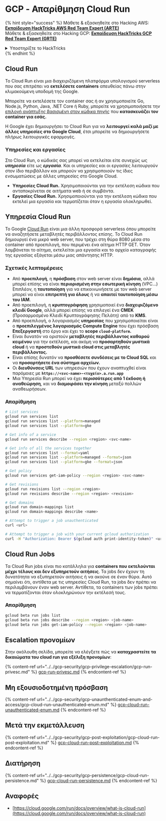 # GCP - Απαρίθμηση Cloud Run

{% hint style="success" %}
Μάθετε & εξασκηθείτε στο Hacking AWS:<img src="/.gitbook/assets/image.png" alt="" data-size="line">[**Εκπαίδευση HackTricks AWS Red Team Expert (ARTE)**](https://training.hacktricks.xyz/courses/arte)<img src="/.gitbook/assets/image.png" alt="" data-size="line">\
Μάθετε & εξασκηθείτε στο Hacking GCP: <img src="/.gitbook/assets/image (2).png" alt="" data-size="line">[**Εκπαίδευση HackTricks GCP Red Team Expert (GRTE)**<img src="/.gitbook/assets/image (2).png" alt="" data-size="line">](https://training.hacktricks.xyz/courses/grte)

<details>

<summary>Υποστηρίξτε το HackTricks</summary>

* Ελέγξτε τα [**σχέδια συνδρομής**](https://github.com/sponsors/carlospolop)!
* **Εγγραφείτε** 💬 [**στην ομάδα Discord**](https://discord.gg/hRep4RUj7f) ή στην [**ομάδα telegram**](https://t.me/peass) ή **ακολουθήστε** μας στο **Twitter** 🐦 [**@hacktricks\_live**](https://twitter.com/hacktricks\_live)**.**
* **Μοιραστείτε κόλπα χάκερ κάνοντας υποβολή PRs** στα αποθετήρια [**HackTricks**](https://github.com/carlospolop/hacktricks) και [**HackTricks Cloud**](https://github.com/carlospolop/hacktricks-cloud).

</details>
{% endhint %}

## Cloud Run <a href="#reviewing-cloud-run-configurations" id="reviewing-cloud-run-configurations"></a>

Το Cloud Run είναι μια διαχειριζόμενη πλατφόρμα υπολογισμού serverless που σας επιτρέπει να **εκτελέσετε containers** απευθείας πάνω στην κλιμακούμενη υποδομή της Google.

Μπορείτε να εκτελέσετε τον container σας ή αν χρησιμοποιείτε Go, Node.js, Python, Java, .NET Core ή Ruby, μπορείτε να χρησιμοποιήσετε την [επιλογή ανάπτυξης βασισμένη στον κώδικα πηγής](https://cloud.google.com/run/docs/deploying-source-code) που **κατασκευάζει τον container για εσάς.**

Η Google έχει δημιουργήσει το Cloud Run για να **λειτουργεί καλά μαζί με άλλες υπηρεσίες στο Google Cloud**, έτσι μπορείτε να δημιουργήσετε πλήρως λειτουργικές εφαρμογές.

### Υπηρεσίες και εργασίες <a href="#services-and-jobs" id="services-and-jobs"></a>

Στο Cloud Run, ο κώδικάς σας μπορεί να εκτελείται είτε συνεχώς ως _**υπηρεσία**_ είτε ως _**εργασία**_. Και οι υπηρεσίες και οι εργασίες λειτουργούν στον ίδιο περιβάλλον και μπορούν να χρησιμοποιούν τις ίδιες ενσωματώσεις με άλλες υπηρεσίες στο Google Cloud.

* **Υπηρεσίες Cloud Run.** Χρησιμοποιούνται για την εκτέλεση κώδικα που ανταποκρίνεται σε αιτήματα web ή σε συμβάντα.
* **Εργασίες Cloud Run.** Χρησιμοποιούνται για την εκτέλεση κώδικα που εκτελεί μια εργασία και τερματίζεται όταν η εργασία ολοκληρωθεί.

## Υπηρεσία Cloud Run

Το Google [Cloud Run](https://cloud.google.com/run) είναι μια άλλη προσφορά serverless όπου μπορείτε να αναζητήσετε μεταβλητές περιβάλλοντος επίσης. Το Cloud Run δημιουργεί ένα μικρό web server, που τρέχει στη θύρα 8080 μέσα στο container από προεπιλογή, που περιμένει ένα αίτημα HTTP GET. Όταν λαμβάνεται το αίτημα, εκτελείται μια εργασία και το αρχείο καταγραφής της εργασίας εξάγεται μέσω μιας απάντησης HTTP.

### Σχετικές λεπτομέρειες

* Από **προεπιλογή**, η **πρόσβαση** στον web server είναι **δημόσια**, αλλά μπορεί επίσης να είναι **περιορισμένη στην εσωτερική κίνηση** (VPC...)\
Επιπλέον, η **ταυτοποίηση** για να επικοινωνήσετε με τον web server μπορεί να είναι **επιτρεπτή για όλους** ή να **απαιτεί ταυτοποίηση μέσω του IAM**.
* Από προεπιλογή, η **κρυπτογράφηση** χρησιμοποιεί ένα **διαχειριζόμενο κλειδί Google**, αλλά μπορεί επίσης να επιλεγεί ένα **CMEK** (Προσαρμοσμένο Κλειδί Κρυπτογράφησης Πελάτη) από το **KMS**.
* Από προεπιλογή, ο λογαριασμός **υπηρεσίας** που χρησιμοποιείται είναι ο **προεπιλεγμένος λογαριασμός Compute Engine** που έχει πρόσβαση **Επεξεργαστή** στο έργο και έχει το **scope `cloud-platform`.**
* Είναι δυνατόν να οριστούν **μεταβλητές περιβάλλοντος καθαρού κειμένου** για την εκτέλεση, και ακόμη να **προσαρτηθούν μυστικά cloud** ή να **προστεθούν μυστικά cloud στις μεταβλητές περιβάλλοντος.**
* Είναι επίσης δυνατόν να **προσθέσετε συνδέσεις με το Cloud SQL** και να **προσαρτήσετε ένα σύστημα αρχείων.**
* Οι **διευθύνσεις URL** των υπηρεσιών που έχουν αναπτυχθεί είναι παρόμοιες με **`https://<svc-name>-<τυχαίο>.a.run.app`**
* Μια Υπηρεσία Run μπορεί να έχει **περισσότερες από 1 έκδοση ή αναθεώρηση**, και να **διαμοιράσει την κίνηση** μεταξύ πολλών αναθεωρήσεων.

### Απαρίθμηση
```bash
# List services
gcloud run services list
gcloud run services list --platform=managed
gcloud run services list --platform=gke

# Get info of a service
gcloud run services describe --region <region> <svc-name>

# Get info of all the services together
gcloud run services list --format=yaml
gcloud run services list --platform=managed --format=json
gcloud run services list --platform=gke --format=json

# Get policy
gcloud run services get-iam-policy --region <region> <svc-name>

# Get revisions
gcloud run revisions list --region <region>
gcloud run revisions describe --region <region> <revision>

# Get domains
gcloud run domain-mappings list
gcloud run domain-mappings describe <name>

# Attempt to trigger a job unauthenticated
curl <url>

# Attempt to trigger a job with your current gcloud authorization
curl -H "Authorization: Bearer $(gcloud auth print-identity-token)" <url>
```
## Cloud Run Jobs

Τα Cloud Run jobs είναι πιο κατάλληλα για **containers που εκτελούνται μέχρι τέλους και δεν εξυπηρετούν αιτήσεις**. Τα jobs δεν έχουν τη δυνατότητα να εξυπηρετούν αιτήσεις ή να ακούνε σε έναν θύρα. Αυτό σημαίνει ότι, αντίθετα με τις υπηρεσίες Cloud Run, τα jobs δεν πρέπει να περιλαμβάνουν έναν web server. Αντίθετα, τα containers των jobs πρέπει να τερματίζονται όταν ολοκληρώνουν την εκτέλεσή τους.

### Απαρίθμηση
```bash
gcloud beta run jobs list
gcloud beta run jobs describe --region <region> <job-name>
gcloud beta run jobs get-iam-policy --region <region> <job-name>
```
## Εscalation προνομίων

Στην ακόλουθη σελίδα, μπορείτε να ελέγξετε πώς να **καταχραστείτε τα δικαιώματα του cloud run για εξέλιξη προνομίων**:

{% content-ref url="../../gcp-security/gcp-privilege-escalation/gcp-run-privesc.md" %}
[gcp-run-privesc.md](../../gcp-security/gcp-privilege-escalation/gcp-run-privesc.md)
{% endcontent-ref %}

## Μη εξουσιοδοτημένη πρόσβαση

{% content-ref url="../../gcp-security/gcp-unaunthenticated-enum-and-access/gcp-cloud-run-unauthenticated-enum.md" %}
[gcp-cloud-run-unauthenticated-enum.md](../../gcp-security/gcp-unaunthenticated-enum-and-access/gcp-cloud-run-unauthenticated-enum.md)
{% endcontent-ref %}

## Μετά την εκμετάλλευση

{% content-ref url="../../gcp-security/gcp-post-exploitation/gcp-cloud-run-post-exploitation.md" %}
[gcp-cloud-run-post-exploitation.md](../../gcp-security/gcp-post-exploitation/gcp-cloud-run-post-exploitation.md)
{% endcontent-ref %}

## Διατήρηση

{% content-ref url="../../gcp-security/gcp-persistence/gcp-cloud-run-persistence.md" %}
[gcp-cloud-run-persistence.md](../../gcp-security/gcp-persistence/gcp-cloud-run-persistence.md)
{% endcontent-ref %}

## Αναφορές

* [https://cloud.google.com/run/docs/overview/what-is-cloud-run](https://cloud.google.com/run/docs/overview/what-is-cloud-run)
